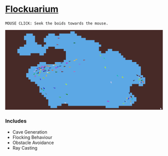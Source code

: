 # [Flockuarium](https://flockuarium.netlify.app/)
``MOUSE CLICK: Seek the boids towards the mouse.``  

![showcase](./showcase.gif)

### Includes
* Cave Generation
* Flocking Behaviour
* Obstacle Avoidance
* Ray Casting
